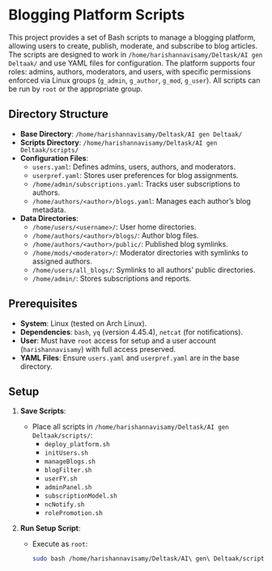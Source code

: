 # Blogging Platform Scripts

This project provides a set of Bash scripts to manage a blogging platform, allowing users to create, publish, moderate, and subscribe to blog articles. The scripts are designed to work in `/home/harishannavisamy/Deltask/AI gen Deltaak/` and use YAML files for configuration. The platform supports four roles: admins, authors, moderators, and users, with specific permissions enforced via Linux groups (`g_admin`, `g_author`, `g_mod`, `g_user`). All scripts can be run by `root` or the appropriate group.

## Directory Structure
- **Base Directory**: `/home/harishannavisamy/Deltask/AI gen Deltaak/`
- **Scripts Directory**: `/home/harishannavisamy/Deltask/AI gen Deltaak/scripts/`
- **Configuration Files**:
  - `users.yaml`: Defines admins, users, authors, and moderators.
  - `userpref.yaml`: Stores user preferences for blog assignments.
  - `/home/admin/subscriptions.yaml`: Tracks user subscriptions to authors.
  - `/home/authors/<author>/blogs.yaml`: Manages each author’s blog metadata.
- **Data Directories**:
  - `/home/users/<username>/`: User home directories.
  - `/home/authors/<author>/blogs/`: Author blog files.
  - `/home/authors/<author>/public/`: Published blog symlinks.
  - `/home/mods/<moderator>/`: Moderator directories with symlinks to assigned authors.
  - `/home/users/all_blogs/`: Symlinks to all authors’ public directories.
  - `/home/admin/`: Stores subscriptions and reports.

## Prerequisites
- **System**: Linux (tested on Arch Linux).
- **Dependencies**: `bash`, `yq` (version 4.45.4), `netcat` (for notifications).
- **User**: Must have `root` access for setup and a user account (`harishannavisamy`) with full access preserved.
- **YAML Files**: Ensure `users.yaml` and `userpref.yaml` are in the base directory.

## Setup
1. **Save Scripts**:
   - Place all scripts in `/home/harishannavisamy/Deltask/AI gen Deltaak/scripts/`:
     - `deploy_platform.sh`
     - `initUsers.sh`
     - `manageBlogs.sh`
     - `blogFilter.sh`
     - `userFY.sh`
     - `adminPanel.sh`
     - `subscriptionModel.sh`
     - `ncNotify.sh`
     - `rolePromotion.sh`

2. **Run Setup Script**:
   - Execute as `root`:
     ```bash
     sudo bash /home/harishannavisamy/Deltask/AI\ gen\ Deltaak/scripts/deploy_platform.sh
